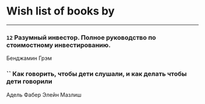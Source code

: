 # Wish list of books by [](https://plus.google.com/u/0/110108278789076439525/)
---

### `12` Разумный инвестор. Полное руководство по стоимостному инвестированию.
Бенджамин Грэм

### `` Как говорить, чтобы дети слушали, и как делать чтобы дети говорили
Адель Фабер Элейн Мазлиш

